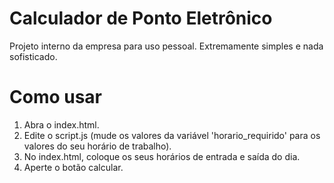# Calculador de Ponto Eletrônico
Projeto interno da empresa para uso pessoal. Extremamente simples e nada sofisticado.

# Como usar

1. Abra o index.html.
2. Edite o script.js (mude os valores da variável 'horario_requirido' para os valores do seu horário de trabalho).
3. No index.html, coloque os seus horários de entrada e saída do dia.
4. Aperte o botão calcular.

